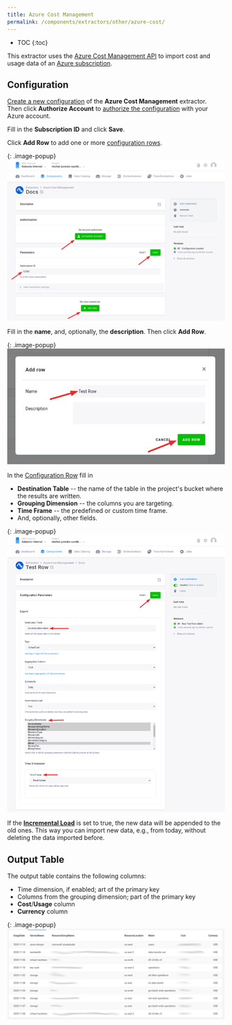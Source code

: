 ```yaml
---
title: Azure Cost Management
permalink: /components/extractors/other/azure-cost/
---
```


* TOC
{:toc}

This extractor uses the [Azure Cost Management API](https://docs.microsoft.com/en-us/rest/api/cost-management/)
to import cost and usage data of an [Azure subscription](https://techcommunity.microsoft.com/t5/azure/understanding-azure-account-subscription-and-directory/m-p/34800).

## Configuration
[Create a new configuration](/components/#creating-component-configuration) of the **Azure Cost Management** extractor.  
Then click **Authorize Account** to [authorize the configuration](/components/#authorization) with your Azure account.

Fill in the **Subscription ID** and click **Save**.

Click **Add Row** to add one or more [configuration rows](/components/#configuration-rows).

{: .image-popup}
![Screenshot - Extractor configuration](/components/extractors/other/azure-cost/config.png)

Fill in the **name**, and, optionally, the **description**. Then click **Add Row**.

{: .image-popup}
![Screenshot - Add Row Modal](/components/extractors/other/azure-cost/modal.png)

In the [Configuration Row](/components/#configuration-rows) fill in 
- **Destination Table** -- the name of the table in the project's bucket where the results are written.
- **Grouping Dimension** -- the columns you are targeting.
- **Time Frame** -- the predefined or custom time frame.
- And, optionally, other fields. 

{: .image-popup}
![Screenshot - Configuration Row](/components/extractors/other/azure-cost/row.png)

If the [**Incremental Load**](/storage/tables/#incremental-loading) is set to true, the new data will be appended to the old ones. 
This way you can import new data, e.g., from today, without deleting the data imported before.

## Output Table

The output table contains the following columns:
- Time dimension, if enabled; art of the primary key
- Columns from the grouping dimension; part of the primary key
- **Cost**/**Usage** column
- **Currency** column

{: .image-popup}
![Screenshot - Configuration Row](/components/extractors/other/azure-cost/table.png)
